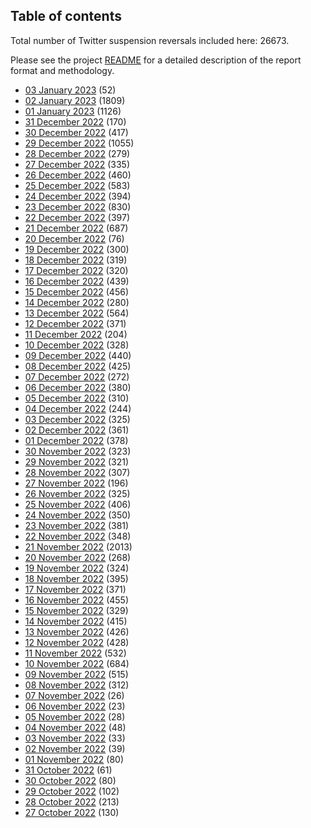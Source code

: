 ## Table of contents
Total number of Twitter suspension reversals included here: 26673.

Please see the project [README](https://github.com/travisbrown/unsuspensions) for a detailed description of the report format and methodology.
* [03 January 2023](2023-01-03/) (52)
* [02 January 2023](2023-01-02/) (1809)
* [01 January 2023](2023-01-01/) (1126)
* [31 December 2022](2022-12-31/) (170)
* [30 December 2022](2022-12-30/) (417)
* [29 December 2022](2022-12-29/) (1055)
* [28 December 2022](2022-12-28/) (279)
* [27 December 2022](2022-12-27/) (335)
* [26 December 2022](2022-12-26/) (460)
* [25 December 2022](2022-12-25/) (583)
* [24 December 2022](2022-12-24/) (394)
* [23 December 2022](2022-12-23/) (830)
* [22 December 2022](2022-12-22/) (397)
* [21 December 2022](2022-12-21/) (687)
* [20 December 2022](2022-12-20/) (76)
* [19 December 2022](2022-12-19/) (300)
* [18 December 2022](2022-12-18/) (319)
* [17 December 2022](2022-12-17/) (320)
* [16 December 2022](2022-12-16/) (439)
* [15 December 2022](2022-12-15/) (456)
* [14 December 2022](2022-12-14/) (280)
* [13 December 2022](2022-12-13/) (564)
* [12 December 2022](2022-12-12/) (371)
* [11 December 2022](2022-12-11/) (204)
* [10 December 2022](2022-12-10/) (328)
* [09 December 2022](2022-12-09/) (440)
* [08 December 2022](2022-12-08/) (425)
* [07 December 2022](2022-12-07/) (272)
* [06 December 2022](2022-12-06/) (380)
* [05 December 2022](2022-12-05/) (310)
* [04 December 2022](2022-12-04/) (244)
* [03 December 2022](2022-12-03/) (325)
* [02 December 2022](2022-12-02/) (361)
* [01 December 2022](2022-12-01/) (378)
* [30 November 2022](2022-11-30/) (323)
* [29 November 2022](2022-11-29/) (321)
* [28 November 2022](2022-11-28/) (307)
* [27 November 2022](2022-11-27/) (196)
* [26 November 2022](2022-11-26/) (325)
* [25 November 2022](2022-11-25/) (406)
* [24 November 2022](2022-11-24/) (350)
* [23 November 2022](2022-11-23/) (381)
* [22 November 2022](2022-11-22/) (348)
* [21 November 2022](2022-11-21/) (2013)
* [20 November 2022](2022-11-20/) (268)
* [19 November 2022](2022-11-19/) (324)
* [18 November 2022](2022-11-18/) (395)
* [17 November 2022](2022-11-17/) (371)
* [16 November 2022](2022-11-16/) (455)
* [15 November 2022](2022-11-15/) (329)
* [14 November 2022](2022-11-14/) (415)
* [13 November 2022](2022-11-13/) (426)
* [12 November 2022](2022-11-12/) (428)
* [11 November 2022](2022-11-11/) (532)
* [10 November 2022](2022-11-10/) (684)
* [09 November 2022](2022-11-09/) (515)
* [08 November 2022](2022-11-08/) (312)
* [07 November 2022](2022-11-07/) (26)
* [06 November 2022](2022-11-06/) (23)
* [05 November 2022](2022-11-05/) (28)
* [04 November 2022](2022-11-04/) (48)
* [03 November 2022](2022-11-03/) (33)
* [02 November 2022](2022-11-02/) (39)
* [01 November 2022](2022-11-01/) (80)
* [31 October 2022](2022-10-31/) (61)
* [30 October 2022](2022-10-30/) (80)
* [29 October 2022](2022-10-29/) (102)
* [28 October 2022](2022-10-28/) (213)
* [27 October 2022](2022-10-27/) (130)
